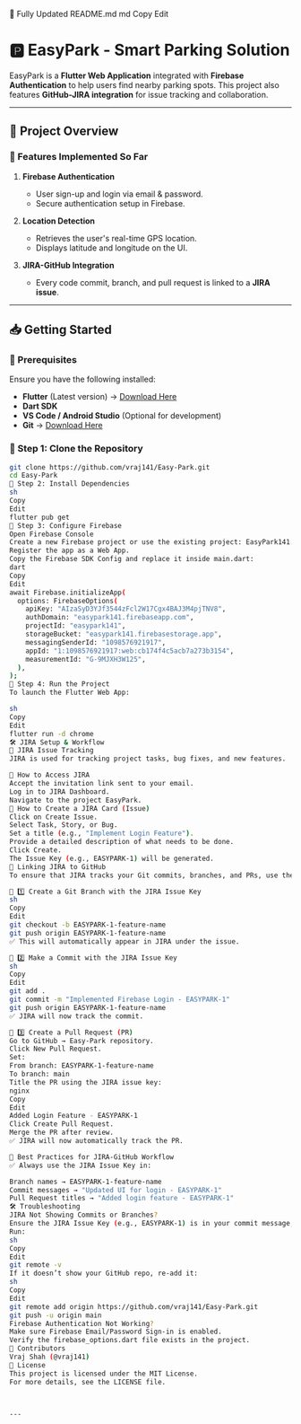 📌 Fully Updated README.md
md
Copy
Edit
# 🅿️ EasyPark - Smart Parking Solution

EasyPark is a **Flutter Web Application** integrated with **Firebase Authentication** to help users find nearby parking spots. This project also features **GitHub-JIRA integration** for issue tracking and collaboration.

---

## **🚀 Project Overview**
### 🔹 Features Implemented So Far
1. **Firebase Authentication**
   - User sign-up and login via email & password.
   - Secure authentication setup in Firebase.

2. **Location Detection**
   - Retrieves the user's real-time GPS location.
   - Displays latitude and longitude on the UI.

3. **JIRA-GitHub Integration**
   - Every code commit, branch, and pull request is linked to a **JIRA issue**.

---

## **📥 Getting Started**
### **🔹 Prerequisites**
Ensure you have the following installed:
- **Flutter** (Latest version) → [Download Here](https://flutter.dev/docs/get-started/install)
- **Dart SDK**
- **VS Code / Android Studio** (Optional for development)
- **Git** → [Download Here](https://git-scm.com/downloads)

### **🔹 Step 1: Clone the Repository**
```sh
git clone https://github.com/vraj141/Easy-Park.git
cd Easy-Park
🔹 Step 2: Install Dependencies
sh
Copy
Edit
flutter pub get
🔹 Step 3: Configure Firebase
Open Firebase Console
Create a new Firebase project or use the existing project: EasyPark141.
Register the app as a Web App.
Copy the Firebase SDK Config and replace it inside main.dart:
dart
Copy
Edit
await Firebase.initializeApp(
  options: FirebaseOptions(
    apiKey: "AIzaSyD3YJf3544zFcl2W17Cgx4BAJ3M4pjTNV8",
    authDomain: "easypark141.firebaseapp.com",
    projectId: "easypark141",
    storageBucket: "easypark141.firebasestorage.app",
    messagingSenderId: "1098576921917",
    appId: "1:1098576921917:web:cb174f4c5acb7a273b3154",
    measurementId: "G-9MJXH3W125",
  ),
);
🔹 Step 4: Run the Project
To launch the Flutter Web App:

sh
Copy
Edit
flutter run -d chrome
🛠️ JIRA Setup & Workflow
📌 JIRA Issue Tracking
JIRA is used for tracking project tasks, bug fixes, and new features.

🔹 How to Access JIRA
Accept the invitation link sent to your email.
Log in to JIRA Dashboard.
Navigate to the project EasyPark.
🔹 How to Create a JIRA Card (Issue)
Click on Create Issue.
Select Task, Story, or Bug.
Set a title (e.g., "Implement Login Feature").
Provide a detailed description of what needs to be done.
Click Create.
The Issue Key (e.g., EASYPARK-1) will be generated.
📌 Linking JIRA to GitHub
To ensure that JIRA tracks your Git commits, branches, and PRs, use the JIRA Issue Key in Git.

🔹 1️⃣ Create a Git Branch with the JIRA Issue Key
sh
Copy
Edit
git checkout -b EASYPARK-1-feature-name
git push origin EASYPARK-1-feature-name
✅ This will automatically appear in JIRA under the issue.

🔹 2️⃣ Make a Commit with the JIRA Issue Key
sh
Copy
Edit
git add .
git commit -m "Implemented Firebase Login - EASYPARK-1"
git push origin EASYPARK-1-feature-name
✅ JIRA will now track the commit.

🔹 3️⃣ Create a Pull Request (PR)
Go to GitHub → Easy-Park repository.
Click New Pull Request.
Set:
From branch: EASYPARK-1-feature-name
To branch: main
Title the PR using the JIRA issue key:
nginx
Copy
Edit
Added Login Feature - EASYPARK-1
Click Create Pull Request.
Merge the PR after review.
✅ JIRA will now automatically track the PR.

📌 Best Practices for JIRA-GitHub Workflow
✅ Always use the JIRA Issue Key in:

Branch names → EASYPARK-1-feature-name
Commit messages → "Updated UI for login - EASYPARK-1"
Pull Request titles → "Added login feature - EASYPARK-1"
🛠️ Troubleshooting
JIRA Not Showing Commits or Branches?
Ensure the JIRA Issue Key (e.g., EASYPARK-1) is in your commit message, branch name, and PR title.
Run:
sh
Copy
Edit
git remote -v
If it doesn’t show your GitHub repo, re-add it:
sh
Copy
Edit
git remote add origin https://github.com/vraj141/Easy-Park.git
git push -u origin main
Firebase Authentication Not Working?
Make sure Firebase Email/Password Sign-in is enabled.
Verify the firebase_options.dart file exists in the project.
📝 Contributors
Vraj Shah (@vraj141)
📄 License
This project is licensed under the MIT License.
For more details, see the LICENSE file.



---
